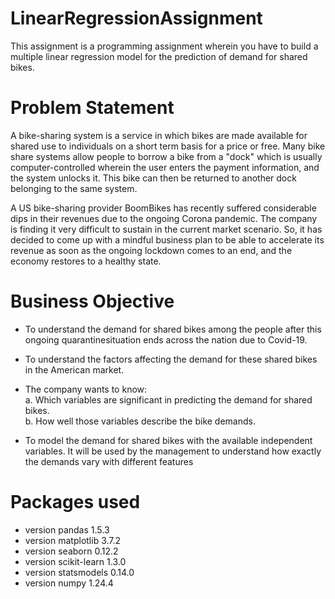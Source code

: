 # LinearRegressionAssignment
This assignment is a programming assignment wherein you have to build a multiple linear regression model for the prediction of demand for shared bikes. 
# Problem Statement
A bike-sharing system is a service in which bikes are made available for shared use to individuals on a short term basis for a price or free. Many bike share systems allow people to borrow a bike from a "dock" which is usually computer-controlled wherein the user enters the payment information, and the system unlocks it. This bike can then be returned to another dock belonging to the same system.

A US bike-sharing provider BoomBikes has recently suffered considerable dips in their revenues due to the ongoing Corona pandemic. The company is finding it very difficult to sustain in the current market scenario. So, it has decided to come up with a mindful business plan to be able to accelerate its revenue as soon as the ongoing lockdown comes to an end, and the economy restores to a healthy state. 

# Business Objective
* To understand the demand for shared bikes among the people after this ongoing quarantinesituation ends across the nation due to Covid-19.

* To understand the factors affecting the demand for these shared bikes in the American market.

* The company wants to know:
  <br> a. Which variables are significant in predicting the demand for shared bikes. <br> 
  b. How well those variables describe the bike demands.

* To model the demand for shared bikes with the available independent variables. It will be used by the management to 
  understand how exactly the demands vary with different features

# Packages used 
* version pandas 1.5.3
* version matplotlib 3.7.2
* version seaborn 0.12.2
* version scikit-learn 1.3.0
* version statsmodels 0.14.0
* version numpy 1.24.4
